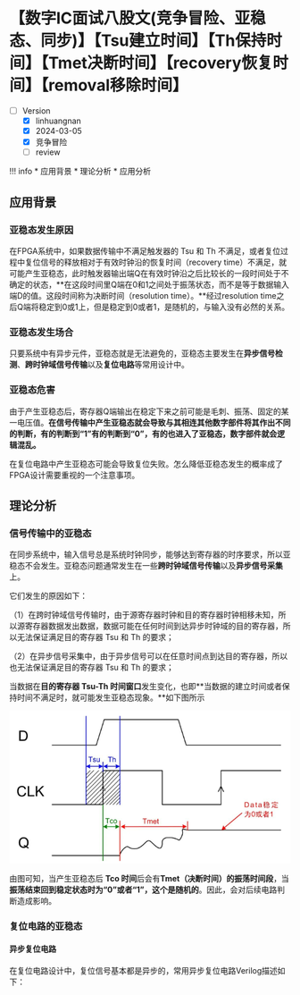 # 【数字IC面试八股文(竞争冒险、亚稳态、同步)】【Tsu建立时间】【Th保持时间】【Tmet决断时间】【recovery恢复时间】【removal移除时间】

- [ ] Version
    * [x] linhuangnan
    * [x] 2024-03-05 
    * [x] 竞争冒险
    * [ ] review

!!! info
    * 应用背景
    * 理论分析
    * 应用分析

## 应用背景

### 亚稳态发生原因

在FPGA系统中，如果数据传输中不满足触发器的 Tsu 和 Th 不满足，或者复位过程中复位信号的释放相对于有效时钟沿的恢复时间（recovery time）不满足，就可能产生亚稳态，此时触发器输出端Q在有效时钟沿之后比较长的一段时间处于不确定的状态，**在这段时间里Q端在0和1之间处于振荡状态，而不是等于数据输入端D的值。这段时间称为决断时间（resolution time）。**经过resolution time之后Q端将稳定到0或1上，但是稳定到0或者1，是随机的，与输入没有必然的关系。

### 亚稳态发生场合

只要系统中有异步元件，亚稳态就是无法避免的，亚稳态主要发生在**异步信号检测**、**跨时钟域信号传输**以及**复位电路**等常用设计中。

### 亚稳态危害

由于产生亚稳态后，寄存器Q端输出在稳定下来之前可能是毛刺、振荡、固定的某一电压值。**在信号传输中产生亚稳态就会导致与其相连其他数字部件将其作出不同的判断，有的判断到“1”有的判断到“0”，有的也进入了亚稳态，数字部件就会逻辑混乱。**

在复位电路中产生亚稳态可能会导致复位失败。怎么降低亚稳态发生的概率成了FPGA设计需要重视的一个注意事项。

## 理论分析

### 信号传输中的亚稳态

在同步系统中，输入信号总是系统时钟同步，能够达到寄存器的时序要求，所以亚稳态不会发生。亚稳态问题通常发生在一些**跨时钟域信号传输**以及**异步信号采集**上。

它们发生的原因如下：

（1）在跨时钟域信号传输时，由于源寄存器时钟和目的寄存器时钟相移未知，所以源寄存器数据发出数据，数据可能在任何时间到达异步时钟域的目的寄存器，所以无法保证满足目的寄存器 Tsu 和 Th 的要求；

（2）在异步信号采集中，由于异步信号可以在任意时间点到达目的寄存器，所以也无法保证满足目的寄存器 Tsu 和 Th 的要求；

当数据在**目的寄存器 Tsu-Th 时间窗口**发生变化，也即**当数据的建立时间或者保持时间不满足时，就可能发生亚稳态现象。**如下图所示

![300](../../img/300.png)

由图可知，当产生亚稳态后 **Tco 时间**后会有**Tmet（决断时间）的振荡时间段**，当**振荡结束回到稳定状态时为“0”或者“1”，这个是随机的**。因此，会对后续电路判断造成影响。

### 复位电路的亚稳态

#### 异步复位电路

在复位电路设计中，复位信号基本都是异步的，常用异步复位电路Verilog描述如下：